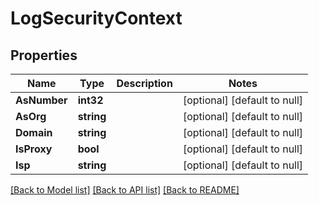 # LogSecurityContext

## Properties
Name | Type | Description | Notes
------------ | ------------- | ------------- | -------------
**AsNumber** | **int32** |  | [optional] [default to null]
**AsOrg** | **string** |  | [optional] [default to null]
**Domain** | **string** |  | [optional] [default to null]
**IsProxy** | **bool** |  | [optional] [default to null]
**Isp** | **string** |  | [optional] [default to null]

[[Back to Model list]](../README.md#documentation-for-models) [[Back to API list]](../README.md#documentation-for-api-endpoints) [[Back to README]](../README.md)

